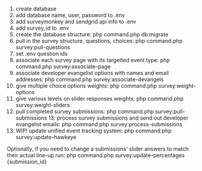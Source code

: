 1. create database
2. add database name, user, password to .env
3. add surveymonkey and sendgrid api info to .env
4. add survey_id to .env
5. create the database structure: php command.php db:migrate
6. pull in the survey structure, questions, choices: php command.php survey:pull-questions
7. set .env question ids
8. associate each survey page with its targetted event type: php command.php survey:associate-page
9. associate developer evangelist options with names and email addresses: php command.php survey:associate-devangels
10. give multiple choice options weights: php command.php survey:weight-options
11. give various levels on slider responses weights: php command.php survey:weight-sliders
12. pull completed survey submissions: php command.php survey:pull-submissions
13: process survey submissions and send out developer evangelist emails: php command.php survey:process-submissions
14. WIP! update unified event tracking system: php command.php survey:update-hawkeye

Optionally, if you need to change a submissions' slider answers to match their actual line-up run: php command.php survey:update-percentages {submission_id}